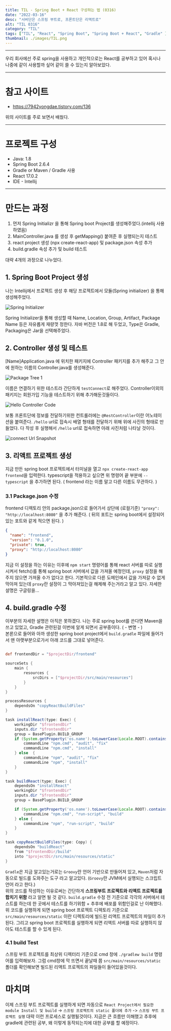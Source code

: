 ```yaml
---
title: TIL - Spring Boot + React 구성하는 법 (0316)
date: "2022-03-16"
desc: "서버단은 스프링 부트로, 프론트단은 리액트로"
alt: "TIL 0316"
category: "TIL"
tags: ["TIL", "React", "Spring Boot", "Spring Boot + React", "Gradle" ]
thumbnail: ./images/TIL.png
---
```

---

우리 회사에선 주로 spring을 사용하고 개인적으로는 React를 공부하고 있어 혹시나 나중에 같이 사용할까 싶어 같이 쓸 수 있는지 알아보았다.

---

# 참고 사이트

 - https://7942yongdae.tistory.com/136

위의 사이트를 주로 보면서 배웠다.

---

# 프로젝트 구성
 - Java: 1.8
 - Spring Boot 2.6.4
 - Gradle or Maven / Gradle 사용
 - React 17.0.2
 - IDE - Intellij

---

# 만드는 과정

1. 먼저 Spring Initializr 을 통해 Spring boot Project를 생성해주었다.(intellij 사용하였음)
2. MainController.java 를 생성 후 getMapping() 붙여준 후 실행되는지 테스트
3. react project 생성 (npx create-react-app) 및 package.json 속성 추가
4. build.gradle 속성 추가 및 build 테스트

대략 4개의 과정으로 나누었다.

## 1. Spring Boot Project 생성

나는 Intellij에서 프로젝트 생성 후 해당 프로젝트에서 모듈(Spring initializer) 을 통해 생성해주었다.

![Spring Initializer](./images/0316/springInitializer.png)

Spring Initializer을 통해 생성할 때
Name, Location, Group, Artifact, Package Name 등은 자유롭게 재량껏 정한다.
자바 버전은 1.8로 해 두었고, Type은 Gradle, Packaging은 Jar을 선택해주었다.

## 2. Controller 생성 및 테스트

[Name]Application.java 에 위치한 패키지에 Controller 패키지를 추가 해주고 그 안에 원하는 이름의 Controller.java를 생성해준다.

![Package Tree 1](./images/0316/packageTree1.png)

이름은 연결하기 위한 테스트라 간단하게 `testConnect`로 해주었다.
Controller이외의 패키지는 회원가입 기능을 테스트하기 위해 추가해둔것들이다.

![Hello Controller Code](./images/0316/helloController.png)

보통 프론트단에 정보를 전달하기위한 컨트롤러에는 `@RestController`이란 어노테이션을 붙여준다.
`/hello` url로 접속시 배열 형태를 전달하기 위해 위에 사진의 형태로 만들었다.
다 작성 후 실행해서 `/hello` url로 접속하면 아래 사진처럼 나타날 것이다.

![connect Url Snapshot](./images/0316/connectHelloUrlTest.png)

## 3. 리액트 프로젝트 생성

지금 만든 spring boot 프로젝트에서 터미널을 열고 `npx create-react-app frontend`을 입력한다.
typescript을 적용하고 싶으면 위 명령어 끝 부분에 `--typescript` 을 추가하면 된다. ( frontend 라는 이름 말고 다른 이름도 무관하다. )

### 3.1 Package.json 수정

frontend 디렉토리 안의 package.json으로 들어가서 상단에 (로컬기준) `"proxy": "http://localhost:8080"` 을 추가 해준다.
( 뒤의 포트는 spring boot에서 설정되어있는 포트와 같게 적으면 된다. )
```json
{
  "name": "frontend",
  "version": "0.1.0",
  "private": true,
  "proxy": "http://localhost:8080"
}

```
지금 이 설정을 하는 이유는 이후에 `npm start` 명령어를 통해 react 서버를 따로 실행 시켜서 fetch()를 통해 
spring boot 서버에서 값을 가져올 예정인데, `proxy` 설정을 해주지 않으면 가져올 수가 없다고 한다.
기본적으로 다른 도메인에서 값을 가져갈 수 없게 막아져 있는데 `proxy`란 설정이 그 막아져있는걸 해제해 주는거라고 알고 있다.
자세한 설명은 구글링을...

## 4. build.gradle 수정

이부분의 자세한 설명은 아직은 못하겠다. 나는 주로 spring boot를 쓴다면 Maven을 쓰고 있었고, Gradle 관련된걸 이번에 알게 되면서 공부중이다. ( - 변명 - )  
본론으로 들어와 아까 생성한 spring boot project에서 `build.gradle` 파일에 들어가서 맨 아랫부분으로가서 아래 코드를 그대로 넣어준다.

```groovy

def frontendDir = "$projectDir/frontend"

sourceSets {
    main {
        resources {
            srcDirs = ["$projectDir/src/main/resources"]
        }
    }
}

processResources {
    dependsOn "copyReactBuildFiles"
}

task installReact(type: Exec) {
    workingDir "$frontendDir"
    inputs.dir "$frontendDir"
    group = BasePlugin.BUILD_GROUP
    if (System.getProperty('os.name').toLowerCase(Locale.ROOT).contains('windows')) {
        commandLine "npm.cmd", "audit", "fix"
        commandLine "npm.cmd", "install"
    } else  {
        commandLine "npm", "audit", "fix"
        commandLine "npm", "install"
    }
}

task buildReact(type: Exec) {
    dependsOn "installReact"
    workingDir "$frontendDir"
    inputs.dir "$frontendDir"
    group = BasePlugin.BUILD_GROUP

    if (System.getProperty('os.name').toLowerCase(Locale.ROOT).contains('windows')) {
        commandLine "npm.cmd", "run-script", "build"
    } else {
        commandLine "npm", "run-script", "build"
    }
}

task copyReactBuildFiles(type: Copy) {
    dependsOn "buildReact"
    from "$frontendDir/build"
    into "$projectDir/src/main/resources/static"
}


```

`Gradle`은 지금 알고있는거로는 `Groovy`란 언어 기반으로 만들어져 있고, `Maven`처럼 자동으로 빌드를 도와주는 도구 라고 알고있다.
(`Groovy`란 JVM에서 실행되는 스크립트 언어 라고 한다.)  
위의 코드를 작성하는 이유로써는 간단하게 **스프링부트 프로젝트와 리액트 프로젝트를 합치기 위함** 라고 알면 될 것 같다. 
`build.gradle` 수정 전 기준으로 각각의 서버에서 테스트를 하는데 한 곳에서 테스트를 하기위함 + 추후에 배포를 위함인걸로 난 이해했다.
위 코드를 실행하게 되면 spring boot 프로젝트 디렉토리 기준으로 
`src/main/resources/static` 이란 디렉토리에 빌드된 리액트 프로젝트의 파일이 추가된다. 그리고 spring boot 프로젝트를 실행하게 되면
리액트 서버를 따로 실행하지 않아도 테스트를 할 수 있게 된다.

### 4.1 build Test

스프링 부트 프로젝트를 최상위 디렉터리 기준으로 cmd 창에 `./gradlew build` 명령어를 입력해보자.
그럼 cmd창에 막 뜨면서 끝날때 쯤 `src/main/resources/static` 폴더를 확인해보면 빌드된 리액트 프로젝트의 파일들이 들어있을것이다.

# 마치며

이제 스프링 부트 프로젝트를 실행하게 되면 자동으로
`React Project에서 필요한 module Install 및 build` -> `스프링 프로젝트의 static 폴더에 추가` ->
`스프링 부트 프로젝트 실행` 대략 이런 프로세스로 실행될것이다. 지금은 큰 흐름만 이해했고 추후에 gradle에 관련된 공부, 
왜 이렇게 동작되는지에 대한 공부를 할 예정이다.
